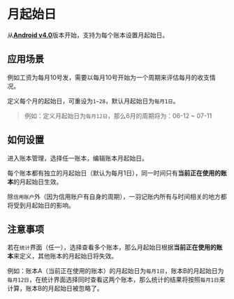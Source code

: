 # 月起始日

从[**Android v**](https://www.coolapk.com/apk/kylec.me.lightbookkeeping)[**4.0**](https://www.coolapk.com/apk/kylec.me.lightbookkeeping)版本开始，支持为每个账本设置月起始日。

## 应用场景

例如工资为每月10号发，需要以每月10号开始为一个周期来评估每月的收支情况。

定义每个月的起始日，可重设为`1~28`，默认月起始日为`每月1日`。

>  例如：定义月起始日为`每月12日`，那么6月的周期将为：06-12 ~ 07-11

## 如何设置

进入账本管理，选择任一账本，编辑账本月起始日。

每个账本都有独立的月起始日（默认为每月1日），同一时间只有**当前正在使用的账本**的月起始日生效。

除`信用账户`外（因为信用账户有自身的周期），一羽记账内所有与时间相关的地方都将受到月起始日的影响。

## 注意事项

若在`统计`界面（任一），选择查看多个账本，那么月起始日根据**当前正在使用的账本**来定义，其他账本的月起始日将失效。

例如：账本A（当前正在使用的账本）的月起始日为`每月1日`，账本B的月起始日为`每月12日`，在统计界面选择同时查看这两个账本，那么统计的结果将按照`每月1日`来计算，账本B的月起始日被忽略了。